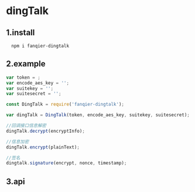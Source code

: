# dingTalk
## 1.install
```shell
  npm i fanqier-dingtalk
```
## 2.example
```js
var token = ;
var encode_aes_key = '';
var suitekey = '';
var suitesecret = '';

const DingTalk = require('fanqier-dingtalk');

var dingTalk = DingTalk(token, encode_aes_key, suitekey, suitesecret);

//回调接口信息解密
dingTalk.decrypt(encryptInfo);

//信息加密
dingTalk.encrypt(plainText);

//签名
dingtalk.signature(encrypt, nonce, timestamp);


```

## 3.api


